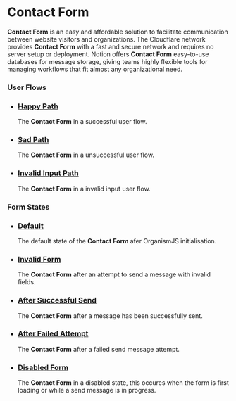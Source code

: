 # Contact Form

**Contact Form** is an easy and affordable solution to facilitate communication between website visitors and organizations. The Cloudflare network provides **Contact Form** with a fast and secure network and requires no server setup or deployment. Notion offers **Contact Form** easy-to-use databases for message storage, giving teams highly flexible tools for managing workflows that fit almost any organizational need.

### User Flows

- ### <a href="/organisms/contact-form.html?width=30pct&emit=happy-path" target="demo">Happy Path</a>
    The **Contact Form** in a successful user flow.

- ### <a href="/organisms/contact-form.html?width=30pct&emit=sad-path" target="demo">Sad Path</a>
    The **Contact Form** in a unsuccessful user flow.

- ### <a href="/organisms/contact-form.html?width=30pct&emit=invalid-input-path" target="demo">Invalid Input Path</a>
    The **Contact Form** in a invalid input user flow.

### Form States

- ### <a href="/organisms/contact-form.html?width=30pct" target="demo">Default</a>
    The default state of the **Contact Form** afer OrganismJS initialisation.
- ### <a href="/organisms/contact-form.html?width=30pct&state=invalid" target="demo">Invalid Form</a>
    The **Contact Form** after an attempt to send a message with invalid fields.
- ### <a href="/organisms/contact-form.html?width=30pct&state=success" target="demo">After Successful Send</a>
    The **Contact Form** after a message has been successfully sent.
- ### <a href="/organisms/contact-form.html?width=30pct&state=fail" target="demo">After Failed Attempt</a>
    The **Contact Form** after a failed send message attempt.
- ### <a href="/organisms/contact-form.html?width=30pct&state=disabled" target="demo">Disabled Form</a>
    The **Contact Form** in a  disabled state, this occures when the form is first loading or while a send message is in progress.